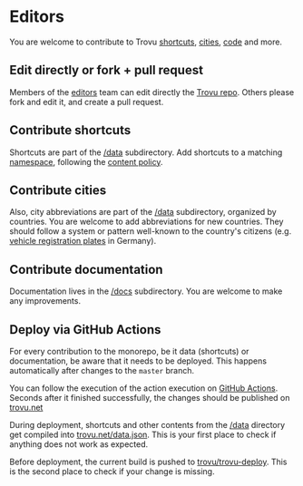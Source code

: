 # Editors

You are welcome to contribute to Trovu [shortcuts](../shortcuts/namespaces.md), [cities](../shortcuts/urls.md#city), [code](https://github.com/trovu/trovu) and more.

## Edit directly or fork + pull request

Members of the [editors](https://github.com/orgs/trovu/teams/editors) team can edit directly the [Trovu repo](https://github.com/trovu/trovu). Others please fork and edit it, and create a pull request.

## Contribute shortcuts

Shortcuts are part of the [/data](https://github.com/trovu/trovu/tree/master/data) subdirectory. Add shortcuts to a matching [namespace](../shortcuts/namespaces.md), following the [content policy](policy.md).

## Contribute cities

Also, city abbreviations are part of the [/data](https://github.com/trovu/trovu/tree/master/data) subdirectory, organized by countries. You are welcome to add abbreviations for new countries. They should follow a system or pattern well-known to the country's citizens (e.g. [vehicle registration plates](https://en.wikipedia.org/wiki/Vehicle_registration_plate) in Germany).

## Contribute documentation

Documentation lives in the [/docs](https://github.com/trovu/trovu/tree/master/docs) subdirectory. You are welcome to make any improvements.

## Deploy via GitHub Actions

For every contribution to the monorepo, be it data (shortcuts) or documentation, be aware that it needs to be deployed. This happens automatically after changes to the `master` branch.

You can follow the execution of the action execution on [GitHub Actions](https://github.com/trovu/trovu/actions). Seconds after it finished successfully, the changes should be published on [trovu.net](https://trovu.net/)

During deployment, shortcuts and other contents from the [/data](https://github.com/trovu/trovu/tree/master/data) directory get compiled into [trovu.net/data.json](https://trovu.net/data.json). This is your first place to check if anything does not work as expected.

Before deployment, the current build is pushed to [trovu/trovu-deploy](https://github.com/trovu/trovu-deploy). This is the second place to check if your change is missing.
